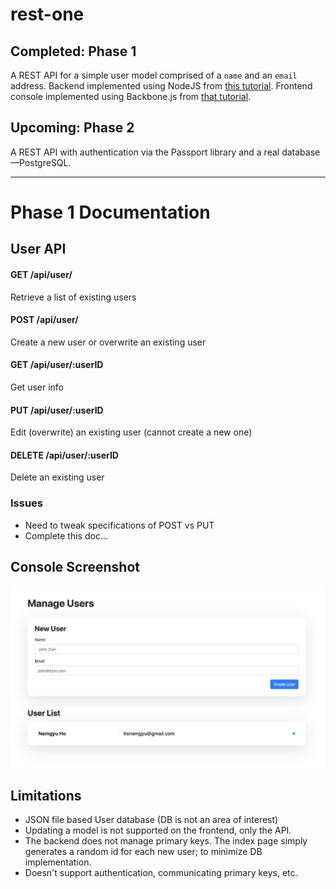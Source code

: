 # rest-one

## Completed: Phase 1
A REST API for a simple user model comprised of a `name` and an `email` address. Backend implemented using NodeJS from [this tutorial](https://www.tutorialspoint.com/nodejs/index.htm). Frontend console implemented using Backbone.js from [that tutorial](https://adrianmejia.com/blog/2012/09/11/backbone-dot-js-for-absolute-beginners-getting-started/).

## Upcoming: Phase 2
A REST API with authentication via the Passport library and a real database—PostgreSQL.

___

# Phase 1 Documentation

## User API

#### GET /api/user/
Retrieve a list of existing users

#### POST /api/user/
Create a new user or overwrite an existing user

#### GET /api/user/:userID
Get user info

#### PUT /api/user/:userID
Edit (overwrite) an existing user (cannot create a new one)

#### DELETE /api/user/:userID
Delete an existing user

### Issues
- Need to tweak specifications of POST vs PUT
- Complete this doc...


## Console Screenshot

![wow!](docs/example.png)


## Limitations
- JSON file based User database (DB is not an area of interest)
- Updating a model is not supported on the frontend, only the API.
- The backend does not manage primary keys. The index page simply generates a random id for each new user; to minimize DB implementation.
- Doesn't support authentication, communicating primary keys, etc.
